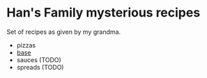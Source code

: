 # Han's Family mysterious recipes

Set of recipes as given by my grandma.

- pizzas
 - [base](./pizzas/base.md)
- sauces (TODO)
- spreads (TODO)
